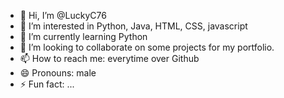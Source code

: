 - 👋 Hi, I’m @LuckyC76
- 👀 I’m interested in Python, Java, HTML, CSS, javascript
- 🌱 I’m currently learning Python
- 💞️ I’m looking to collaborate on some projects for my portfolio. 
- 📫 How to reach me: everytime over Github
- 😄 Pronouns: male
- ⚡ Fun fact: ...

<!---
LuckyC76/LuckyC76 is a ✨ special ✨ repository because its `README.md` (this file) appears on your GitHub profile.
You can click the Preview link to take a look at your changes.
--->
